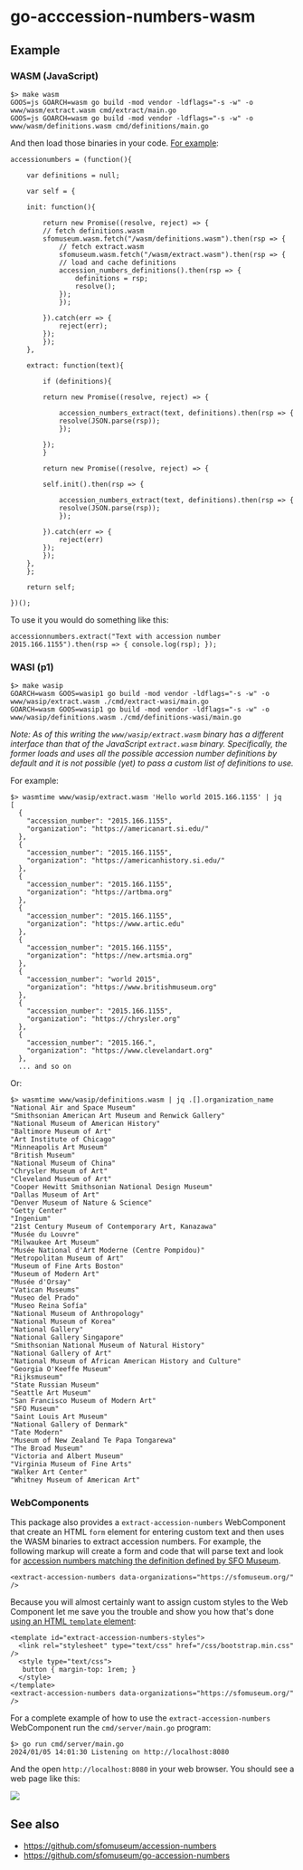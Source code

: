 # go-acccession-numbers-wasm

## Example

### WASM (JavaScript)

```
$> make wasm
GOOS=js GOARCH=wasm go build -mod vendor -ldflags="-s -w" -o www/wasm/extract.wasm cmd/extract/main.go
GOOS=js GOARCH=wasm go build -mod vendor -ldflags="-s -w" -o www/wasm/definitions.wasm cmd/definitions/main.go
```

And then load those binaries in your code. [For example](www/javascript/accessionnumbers.js):

```
accessionumbers = (function(){

    var definitions = null;
    
    var self = {

	init: function(){

	    return new Promise((resolve, reject) => {
		// fetch definitions.wasm
		sfomuseum.wasm.fetch("/wasm/definitions.wasm").then(rsp => {
		    // fetch extract.wasm
		    sfomuseum.wasm.fetch("/wasm/extract.wasm").then(rsp => {
			// load and cache definitions
			accession_numbers_definitions().then(rsp => {
			    definitions = rsp;
			    resolve();
			});
		    });
		    
		}).catch(err => {
		    reject(err);
		});
	    });
	},

	extract: function(text){

	    if (definitions){

		return new Promise((resolve, reject) => {
	
		    accession_numbers_extract(text, definitions).then(rsp => {
			resolve(JSON.parse(rsp));
		    });
		    
		});
	    }

	    return new Promise((resolve, reject) => {
		
		self.init().then(rsp => {
		    
		    accession_numbers_extract(text, definitions).then(rsp => {
			resolve(JSON.parse(rsp));
		    });
		    
		}).catch(err => {
		    reject(err)
		});
	    });
	},
    };

    return self;
    
})();
```

To use it you would do something like this:

```
accessionnumbers.extract("Text with accession number 2015.166.1155").then(rsp => { console.log(rsp); });
```

### WASI (p1)

```
$> make wasip
GOARCH=wasm GOOS=wasip1 go build -mod vendor -ldflags="-s -w" -o www/wasip/extract.wasm ./cmd/extract-wasi/main.go
GOARCH=wasm GOOS=wasip1 go build -mod vendor -ldflags="-s -w" -o www/wasip/definitions.wasm ./cmd/definitions-wasi/main.go
```

_Note: As of this writing the `www/wasip/extract.wasm` binary has a different interface than that of the JavaScript `extract.wasm` binary. Specifically, the former loads and uses all the possible accession number definitions by default and it is not possible (yet) to pass a custom list of definitions to use._

For example:

```
$> wasmtime www/wasip/extract.wasm 'Hello world 2015.166.1155' | jq
[
  {
    "accession_number": "2015.166.1155",
    "organization": "https://americanart.si.edu/"
  },
  {
    "accession_number": "2015.166.1155",
    "organization": "https://americanhistory.si.edu/"
  },
  {
    "accession_number": "2015.166.1155",
    "organization": "https://artbma.org"
  },
  {
    "accession_number": "2015.166.1155",
    "organization": "https://www.artic.edu"
  },
  {
    "accession_number": "2015.166.1155",
    "organization": "https://new.artsmia.org"
  },
  {
    "accession_number": "world 2015",
    "organization": "https://www.britishmuseum.org"
  },
  {
    "accession_number": "2015.166.1155",
    "organization": "https://chrysler.org"
  },
  {
    "accession_number": "2015.166.",
    "organization": "https://www.clevelandart.org"
  },
  ... and so on
```

Or:

```
$> wasmtime www/wasip/definitions.wasm | jq .[].organization_name
"National Air and Space Museum"
"Smithsonian American Art Museum and Renwick Gallery"
"National Museum of American History"
"Baltimore Museum of Art"
"Art Institute of Chicago"
"Minneapolis Art Museum"
"British Museum"
"National Museum of China"
"Chrysler Museum of Art"
"Cleveland Museum of Art"
"Cooper Hewitt Smithsonian National Design Museum"
"Dallas Museum of Art"
"Denver Museum of Nature & Science"
"Getty Center"
"Ingenium"
"21st Century Museum of Contemporary Art, Kanazawa"
"Musée du Louvre"
"Milwaukee Art Museum"
"Musée National d'Art Moderne (Centre Pompidou)"
"Metropolitan Museum of Art"
"Museum of Fine Arts Boston"
"Museum of Modern Art"
"Musée d'Orsay"
"Vatican Museums"
"Museo del Prado"
"Museo Reina Sofía"
"National Museum of Anthropology"
"National Museum of Korea"
"National Gallery"
"National Gallery Singapore"
"Smithsonian National Museum of Natural History"
"National Gallery of Art"
"National Museum of African American History and Culture"
"Georgia O'Keeffe Museum"
"Rijksmuseum"
"State Russian Museum"
"Seattle Art Museum"
"San Francisco Museum of Modern Art"
"SFO Museum"
"Saint Louis Art Museum"
"National Gallery of Denmark"
"Tate Modern"
"Museum of New Zealand Te Papa Tongarewa"
"The Broad Museum"
"Victoria and Albert Museum"
"Virginia Museum of Fine Arts"
"Walker Art Center"
"Whitney Museum of American Art"
```

### WebComponents

This package also provides a `extract-accession-numbers` WebComponent that create an HTML `form` element for entering custom text and then uses the WASM binaries to extract accession numbers. For example, the following markup will create a form and code that will parse text and look for [accession numbers matching the definition defined by SFO Museum](https://github.com/sfomuseum/accession-numbers/blob/main/data/sfomuseum.org.json). 

```
<extract-accession-numbers data-organizations="https://sfomuseum.org/" />
```

Because you will almost certainly want to assign custom styles to the Web Component let me save you the trouble and show you how that's done [using an HTML `template` element](https://developer.mozilla.org/en-US/docs/Web/API/Web_components/Using_templates_and_slots):

```
<template id="extract-accession-numbers-styles">
  <link rel="stylesheet" type="text/css" href="/css/bootstrap.min.css" />
  <style type="text/css">
   button { margin-top: 1rem; }
  </style>
</template>
<extract-accession-numbers data-organizations="https://sfomuseum.org/" />
```

For a complete example of how to use the `extract-accession-numbers` WebComponent run the `cmd/server/main.go` program:

```
$> go run cmd/server/main.go
2024/01/05 14:01:30 Listening on http://localhost:8080
```

And the open `http://localhost:8080` in your web browser. You should see a web page like this:

![](docs/images/server.png)

## See also

* https://github.com/sfomuseum/accession-numbers
* https://github.com/sfomuseum/go-accession-numbers